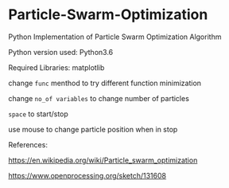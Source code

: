 # Particle-Swarm-Optimization
Python Implementation of Particle Swarm Optimization Algorithm

Python version used: Python3.6

Required Libraries: 
matplotlib

change ```func``` menthod to try different function minimization

change ```no_of variables``` to change number of particles

```space``` to start/stop

use mouse to change particle position when in stop

References:

https://en.wikipedia.org/wiki/Particle_swarm_optimization

https://www.openprocessing.org/sketch/131608
